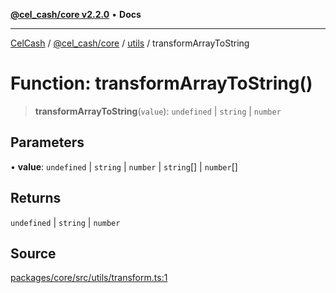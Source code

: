 [**@cel_cash/core v2.2.0**](../../README.md) • **Docs**

***

[CelCash](../../../../packages.md) / [@cel\_cash/core](../../README.md) / [utils](../README.md) / transformArrayToString

# Function: transformArrayToString()

> **transformArrayToString**(`value`): `undefined` \| `string` \| `number`

## Parameters

• **value**: `undefined` \| `string` \| `number` \| `string`[] \| `number`[]

## Returns

`undefined` \| `string` \| `number`

## Source

[packages/core/src/utils/transform.ts:1](https://github.com/Pyxlab/celcash/blob/f7cdc752c29f8a0dcef033e212602412d2050afc/packages/core/src/utils/transform.ts#L1)
